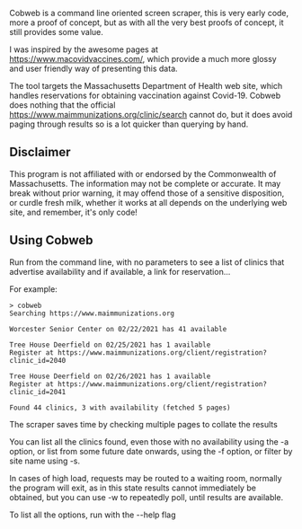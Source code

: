 Cobweb is a command line oriented screen scraper, this is very early code, more a proof of concept,
but as with all the very best proofs of concept, it still provides some value.

I was inspired by the awesome pages at https://www.macovidvaccines.com/, which provide a much
more glossy and user friendly way of presenting this data.

The tool targets the Massachusetts Department of Health web site, which handles reservations for
obtaining vaccination against Covid-19. Cobweb does nothing that the official 
https://www.maimmunizations.org/clinic/search cannot do, but it does avoid paging
through results so is a lot quicker than querying by hand.

## Disclaimer

This program is not affiliated with or endorsed by the Commonwealth of Massachusetts.
The information may not be complete or accurate. It may break without prior warning,
it may offend those of a sensitive disposition, or curdle fresh milk, whether it works at
all depends on the underlying web site, and remember, it's only code!

## Using Cobweb

Run from the command line, with no parameters to see a list of clinics that advertise availability and if available, a link for reservation...

For example:

    > cobweb
    Searching https://www.maimmunizations.org

    Worcester Senior Center on 02/22/2021 has 41 available
    
    Tree House Deerfield on 02/25/2021 has 1 available
    Register at https://www.maimmunizations.org/client/registration?clinic_id=2040

    Tree House Deerfield on 02/26/2021 has 1 available
    Register at https://www.maimmunizations.org/client/registration?clinic_id=2041

    Found 44 clinics, 3 with availability (fetched 5 pages)

The scraper saves time by checking multiple pages to collate the results

You can list all the clinics found, even those with no availability using the -a option, or list from some future date onwards, using the -f option, or filter by site name using -s.

In cases of high load, requests may be routed to a waiting room, normally the
program will exit, as in this state results cannot immediately be obtained,
but you can use -w to repeatedly poll, until results are available.

To list all the options, run with the --help flag

